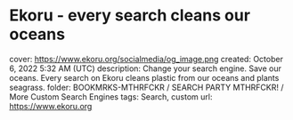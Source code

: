 # Ekoru - every search cleans our oceans

cover: https://www.ekoru.org/socialmedia/og_image.png
created: October 6, 2022 5:32 AM (UTC)
description: Change your search engine. Save our oceans. Every search on Ekoru cleans plastic from our oceans and plants seagrass.
folder: BOOKMRKS-MTHRFCKR / SEARCH PARTY MTHRFCKR! / More Custom Search Engines
tags: Search, custom
url: https://www.ekoru.org